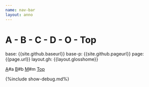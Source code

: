 ```yaml
---
name: nav-bar
layout: anno
---
```

# A - B - C - D - O - Top

base: {{site.github.baseurl}}
base-p: {{site.github.pageurl}}
page: {{page.url}}
layout.gh: {{layout.glosshome}}

[A]({{site.github.baseurl}}{{page.url}})#a
[B]({{site.github.baseurl}}{{page.url}})#b
[M]({{site.github.baseurl}}{{page.url}})#m
[Top]({{site.github.baseurl}}{{page.url}})

{%include show-debug.md%}
